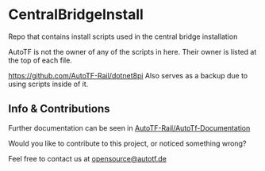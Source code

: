 # CentralBridgeInstall
Repo that contains install scripts used in the central bridge installation


AutoTF is not the owner of any of the scripts in here. Their owner is listed at the top of each file.

https://github.com/AutoTF-Rail/dotnet8pi Also serves as a backup due to using scripts inside of it.



## Info & Contributions

Further documentation can be seen in [AutoTF-Rail/AutoTf-Documentation](https://github.com/AutoTF-Rail/AutoTf-Documentation)


Would you like to contribute to this project, or noticed something wrong?

Feel free to contact us at [opensource@autotf.de](mailto:opensource@autotf.de)
